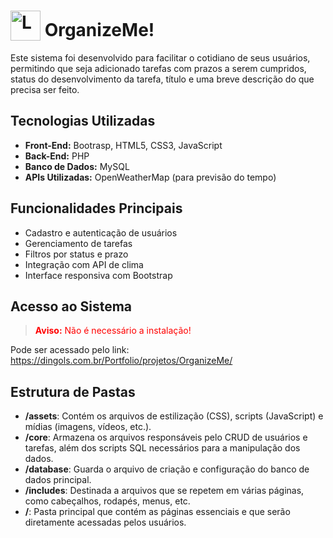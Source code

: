 # <img src="https://dingols.com.br/Portfolio/projetos/OrganizeMe/assets/media/global/logo.png" alt="Logo OrganizeMe" width="48" style="vertical-align: bottom"/> OrganizeMe!

Este sistema foi desenvolvido para facilitar o cotidiano de seus usuários, permitindo que seja adicionado tarefas com prazos a serem cumpridos, status do desenvolvimento da tarefa, título e uma breve descrição do que precisa ser feito.

## Tecnologias Utilizadas
- **Front-End:** Bootrasp, HTML5, CSS3, JavaScript
- **Back-End:** PHP
- **Banco de Dados:** MySQL
- **APIs Utilizadas:** OpenWeatherMap (para previsão do tempo)

## Funcionalidades Principais
- Cadastro e autenticação de usuários
- Gerenciamento de tarefas
- Filtros por status e prazo
- Integração com API de clima
- Interface responsiva com Bootstrap

## Acesso ao Sistema

> <span style="color:red">**Aviso:** Não é necessário a instalação!</span>

Pode ser acessado pelo link: https://dingols.com.br/Portfolio/projetos/OrganizeMe/

## Estrutura de Pastas
- **/assets**: Contém os arquivos de estilização (CSS), scripts (JavaScript) e mídias (imagens, vídeos, etc.).
- **/core**: Armazena os arquivos responsáveis pelo CRUD de usuários e tarefas, além dos scripts SQL necessários para a manipulação dos dados.
- **/database**: Guarda o arquivo de criação e configuração do banco de dados principal.
- **/includes**: Destinada a arquivos que se repetem em várias páginas, como cabeçalhos, rodapés, menus, etc.
- **/**: Pasta principal que contém as páginas essenciais e que serão diretamente acessadas pelos usuários.
